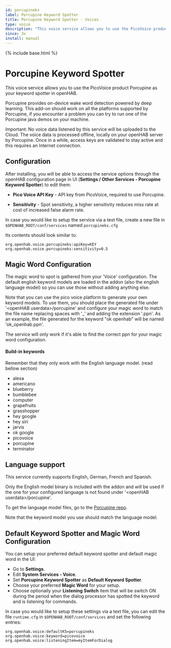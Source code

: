```yaml
---
id: porcupineks
label: Porcupine Keyword Spotter
title: Porcupine Keyword Spotter - Voices
type: voice
description: "This voice service allows you to use the PicoVoice product Porcupine as your keyword spotter in openHAB."
since: 3x
install: manual
---
```


<!-- Attention authors: Do not edit directly. Please add your changes to the appropriate source repository -->

{% include base.html %}

# Porcupine Keyword Spotter

This voice service allows you to use the PicoVoice product Porcupine as your keyword spotter in openHAB.

Porcupine provides on-device wake word detection powered by deep learning.
This add-on should work on all the platforms supported by Porcupine, if you encounter a problem you can try to run one of the Porcupine java demos on your machine.

Important: No voice data listened by this service will be uploaded to the Cloud.
The voice data is processed offline, locally on your openHAB server by Porcupine.
Once in a while, access keys are validated to stay active and this requires an Internet connection.

## Configuration

After installing, you will be able to access the service options through the openHAB configuration page in UI (**Settings / Other Services - Porcupine Keyword Spotter**) to edit them:

* **Pico Voice API Key** - API key from PicoVoice, required to use Porcupine.

* **Sensitivity** - Spot sensitivity, a higher sensitivity reduces miss rate at cost of increased false alarm rate.

In case you would like to setup the service via a text file, create a new file in `$OPENHAB_ROOT/conf/services` named `porcupineks.cfg`

Its contents should look similar to:

```
org.openhab.voice.porcupineks:apiKey=KEY
org.openhab.voice.porcupineks:sensitivity=0.5
```

## Magic Word Configuration

The magic word to spot is gathered from your 'Voice' configuration. 
The default english keyword models are loaded in the addon (also the english language model) so you can use those without adding anything else.

Note that you can use the pico voice platform to generate your own keyword models. 
To use them, you should place the generated file under '\<openHAB userdata\>/porcupine' and configure your magic word to match the file name replacing spaces with '_' and adding the extension '.ppn'.
As an example, the file generated for the keyword "ok openhab" will be named 'ok_openhab.ppn'.

The service will only work if it's able to find the correct ppn for your magic word configuration.

#### Build-in keywords

Remember that they only work with the English language model. (read bellow section)

* alexa
* americano
* blueberry
* bumblebee
* computer
* grapefruits
* grasshopper
* hey google
* hey siri
* jarvis
* ok google
* picovoice
* porcupine
* terminator


## Language support

This service currently supports English, German, French and Spanish. 

Only the English model binary is included with the addon and will be used if the one for your configured language is not found under '\<openHAB userdata\>/porcupine'.

To get the language model files, go to the [Porcupine repo](https://github.com/Picovoice/porcupine/tree/v2.0/lib/common).

Note that the keyword model you use should match the language model.

## Default Keyword Spotter and Magic Word Configuration

You can setup your preferred default keyword spotter and default magic word in the UI:

* Go to **Settings**.
* Edit **System Services - Voice**.
* Set **Porcupine Keyword Spotter** as **Default Keyword Spotter**.
* Choose your preferred **Magic Word** for your setup.
* Choose optionally your **Listening Switch** item that will be switch ON during the period when the dialog processor has spotted the keyword and is listening for commands.

In case you would like to setup these settings via a text file, you can edit the file `runtime.cfg` in `$OPENHAB_ROOT/conf/services` and set the following entries:

```
org.openhab.voice:defaultKS=porcupineks
org.openhab.voice:keyword=picovoice
org.openhab.voice:listeningItem=myItemForDialog
```
